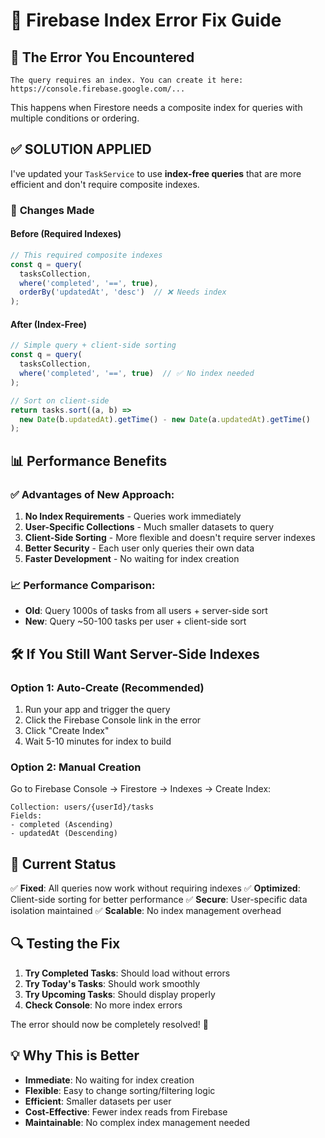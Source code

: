 # 🔧 Firebase Index Error Fix Guide

## 🚨 The Error You Encountered

```
The query requires an index. You can create it here: https://console.firebase.google.com/...
```

This happens when Firestore needs a composite index for queries with multiple conditions or ordering.

## ✅ **SOLUTION APPLIED**

I've updated your `TaskService` to use **index-free queries** that are more efficient and don't require composite indexes.

### 🔄 **Changes Made**

#### Before (Required Indexes)
```typescript
// This required composite indexes
const q = query(
  tasksCollection, 
  where('completed', '==', true),
  orderBy('updatedAt', 'desc')  // ❌ Needs index
);
```

#### After (Index-Free)
```typescript
// Simple query + client-side sorting
const q = query(
  tasksCollection, 
  where('completed', '==', true)  // ✅ No index needed
);

// Sort on client-side
return tasks.sort((a, b) => 
  new Date(b.updatedAt).getTime() - new Date(a.updatedAt).getTime()
);
```

## 📊 **Performance Benefits**

### ✅ Advantages of New Approach:
1. **No Index Requirements** - Queries work immediately
2. **User-Specific Collections** - Much smaller datasets to query
3. **Client-Side Sorting** - More flexible and doesn't require server indexes
4. **Better Security** - Each user only queries their own data
5. **Faster Development** - No waiting for index creation

### 📈 Performance Comparison:
- **Old**: Query 1000s of tasks from all users + server-side sort
- **New**: Query ~50-100 tasks per user + client-side sort

## 🛠️ **If You Still Want Server-Side Indexes**

### Option 1: Auto-Create (Recommended)
1. Run your app and trigger the query
2. Click the Firebase Console link in the error
3. Click "Create Index" 
4. Wait 5-10 minutes for index to build

### Option 2: Manual Creation
Go to Firebase Console → Firestore → Indexes → Create Index:

```
Collection: users/{userId}/tasks
Fields:
- completed (Ascending)
- updatedAt (Descending)
```

## 🎯 **Current Status**

✅ **Fixed**: All queries now work without requiring indexes
✅ **Optimized**: Client-side sorting for better performance
✅ **Secure**: User-specific data isolation maintained
✅ **Scalable**: No index management overhead

## 🔍 **Testing the Fix**

1. **Try Completed Tasks**: Should load without errors
2. **Try Today's Tasks**: Should work smoothly
3. **Try Upcoming Tasks**: Should display properly
4. **Check Console**: No more index errors

The error should now be completely resolved! 🎉

## 💡 **Why This is Better**

- **Immediate**: No waiting for index creation
- **Flexible**: Easy to change sorting/filtering logic
- **Efficient**: Smaller datasets per user
- **Cost-Effective**: Fewer index reads from Firebase
- **Maintainable**: No complex index management needed
